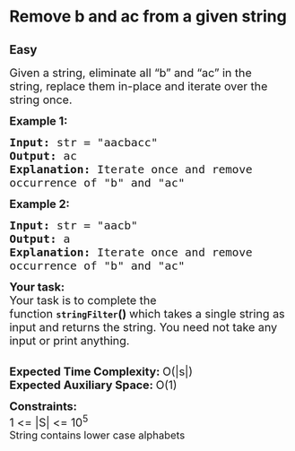 # Remove b and ac from a given string
## Easy
<div class="problems_problem_content__Xm_eO"><p><span style="font-size:20px">Given a string, eliminate all “b” and “ac” in the string,&nbsp;replace them in-place&nbsp;and&nbsp;iterate over the string once.</span></p>

<p><strong><span style="font-size:20px">Example 1:</span></strong></p>

<pre><span style="font-size:20px"><strong>Input:</strong> str = "aacbacc"
<strong>Output:</strong> ac
<strong>Explanation:</strong> Iterate once and remove
occurrence of "b" and "ac"</span></pre>

<p><strong><span style="font-size:20px">Example 2:</span></strong></p>

<pre><span style="font-size:20px"><strong>Input:</strong> str = "aacb"
<strong>Output:</strong> a
<strong>Explanation:</strong> Iterate once and remove
occurrence of "b" and "ac"</span></pre>

<p><strong><span style="font-size:20px">Your task:</span></strong><br>
<span style="font-size:20px">Your task is to complete the function&nbsp;</span><span style="font-size:18px"><strong><code>stringFilter</code></strong></span><span style="font-size:20px"><strong>()&nbsp;</strong>which takes a single string as input and returns the string. You need not take any input or print anything.</span><br>
&nbsp;</p>

<p><span style="font-size:20px"><strong>Expected Time Complexity:&nbsp;</strong>O(|s|)<br>
<strong>Expected Auxiliary Space:&nbsp;</strong>O(1)</span></p>

<p><span style="font-size:20px"><strong>Constraints:</strong><br>
1 &lt;= |S| &lt;= 10<sup>5</sup></span><br>
<span style="font-size:18px">String contains lower case alphabets</span></p>
</div>